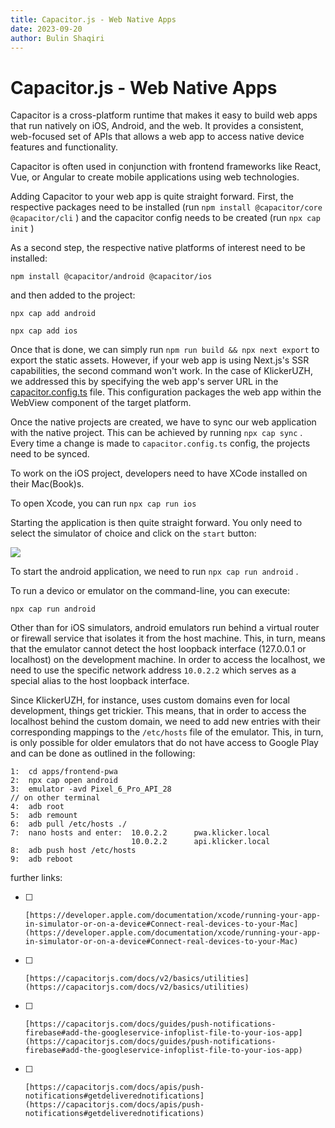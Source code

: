 ```yaml
---
title: Capacitor.js - Web Native Apps
date: 2023-09-20
author: Bulin Shaqiri
---
```


# Capacitor.js - Web Native Apps

Capacitor is a cross-platform runtime that makes it easy to build web apps that run natively on iOS, Android, and the web. It provides a consistent, web-focused set of APIs that allows a web app to access native device features and functionality.

Capacitor is often used in conjunction with frontend frameworks like React, Vue, or Angular to create mobile applications using web technologies.

Adding Capacitor to your web app is quite straight forward. First, the respective packages need to be installed (run `npm install @capacitor/core @capacitor/cli` ) and the capacitor config needs to be created (run `npx cap init` )

As a second step, the respective native platforms of interest need to be installed:

`npm install @capacitor/android @capacitor/ios`

and then added to the project:

`npx cap add android`

`npx cap add ios`

Once that is done, we can simply run `npm run build && npx next export` to export the static assets. However, if your web app is using Next.js's SSR capabilities, the second command won't work. In the case of KlickerUZH, we addressed this by specifying the web app's server URL in the [capacitor.config.ts](https://github.com/uzh-bf/klicker-uzh/blob/v3/apps/frontend-pwa/capacitor.config.ts) file. This configuration packages the web app within the WebView component of the target platform.

Once the native projects are created, we have to sync our web application with the native project. This can be achieved by running `npx cap sync` . Every time a change is made to `capacitor.config.ts` config, the projects need to be synced.

To work on the iOS project, developers need to have XCode installed on their Mac(Book)s.

To open Xcode, you can run `npx cap run ios`

Starting the application is then quite straight forward. You only need to select the simulator of choice and click on the `start` button:

![](https://t4648007.p.clickup-attachments.com/t4648007/0bb68364-5cae-41a6-9de7-c1e1c478cdb7/image.png)

To start the android application, we need to run `npx cap run android` .

To run a devico or emulator on the command-line, you can execute:

`npx cap run android`

Other than for iOS simulators, android emulators run behind a virtual router or firewall service that isolates it from the host machine. This, in turn, means that the emulator cannot detect the host loopback interface (127.0.0.1 or localhost) on the development machine. In order to access the localhost, we need to use the specific network address `10.0.2.2` which serves as a special alias to the host loopback interface.

Since KlickerUZH, for instance, uses custom domains even for local development, things get trickier. This means, that in order to access the localhost behind the custom domain, we need to add new entries with their corresponding mappings to the `/etc/hosts` file of the emulator. This, in turn, is only possible for older emulators that do not have access to Google Play and can be done as outlined in the following:

```plain
1:  cd apps/frontend-pwa
2:  npx cap open android
3:  emulator -avd Pixel_6_Pro_API_28
// on other terminal
4:  adb root
5:  adb remount
6:  adb pull /etc/hosts ./
7:  nano hosts and enter:  10.0.2.2      pwa.klicker.local
                           10.0.2.2      api.klicker.local
8:  adb push host /etc/hosts
9:  adb reboot
```

further links:

- [ ]     [https://developer.apple.com/documentation/xcode/running-your-app-in-simulator-or-on-a-device#Connect-real-devices-to-your-Mac](https://developer.apple.com/documentation/xcode/running-your-app-in-simulator-or-on-a-device#Connect-real-devices-to-your-Mac)
- [ ]     [https://capacitorjs.com/docs/v2/basics/utilities](https://capacitorjs.com/docs/v2/basics/utilities)
- [ ]     [https://capacitorjs.com/docs/guides/push-notifications-firebase#add-the-googleservice-infoplist-file-to-your-ios-app](https://capacitorjs.com/docs/guides/push-notifications-firebase#add-the-googleservice-infoplist-file-to-your-ios-app)
- [ ]     [https://capacitorjs.com/docs/apis/push-notifications#getdeliverednotifications](https://capacitorjs.com/docs/apis/push-notifications#getdeliverednotifications)
